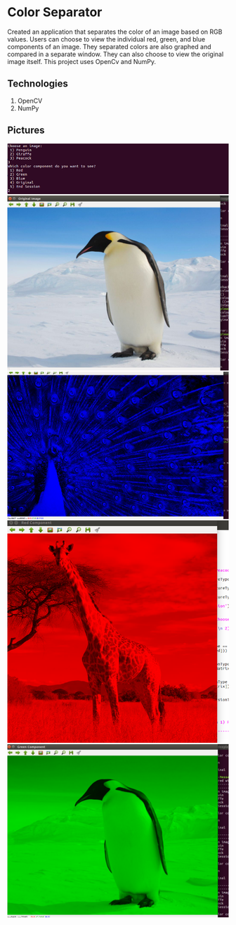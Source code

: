 # Color Separator

Created an application that separates the color of an image based on RGB values. Users can choose to view the individual red, green, and blue components of an image. They separated colors are also graphed and compared in a separate window. They can also choose to view the original image itself. This project uses OpenCv and NumPy.

## Technologies
1. OpenCV
2. NumPy

## Pictures
![WebPageImage1](https://github.com/MyNameIsAditya/ColorSeparator/blob/master/readme_images/Screenshot%20(670).png)
![WebPageImage1](https://github.com/MyNameIsAditya/ColorSeparator/blob/master/readme_images/Screenshot%20(671).png)
![WebPageImage1](https://github.com/MyNameIsAditya/ColorSeparator/blob/master/readme_images/Screenshot%20(672).png)
![WebPageImage1](https://github.com/MyNameIsAditya/ColorSeparator/blob/master/readme_images/Screenshot%20(673).png)
![WebPageImage1](https://github.com/MyNameIsAditya/ColorSeparator/blob/master/readme_images/Screenshot%20(674).png)

